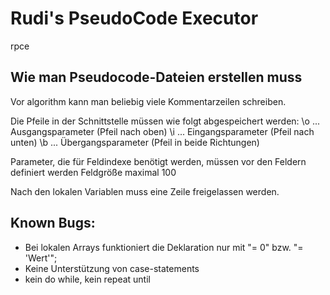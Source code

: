 # Rudi's PseudoCode Executor 
rpce

## Wie man Pseudocode-Dateien erstellen muss
Vor algorithm kann man beliebig viele Kommentarzeilen schreiben.

Die Pfeile in der Schnittstelle müssen wie folgt abgespeichert werden:
    \o ... Ausgangsparameter (Pfeil nach oben)
    \i ... Eingangsparameter (Pfeil nach unten)
    \b ... Übergangsparameter (Pfeil in beide Richtungen)

Parameter, die für Feldindexe benötigt werden, müssen vor den Feldern definiert werden
Feldgröße maximal 100

Nach den lokalen Variablen muss eine Zeile freigelassen werden.

## Known Bugs:

- Bei lokalen Arrays funktioniert die Deklaration nur mit "= 0" bzw. "= 'Wert'";
- Keine Unterstützung von case-statements
- kein do while, kein repeat until